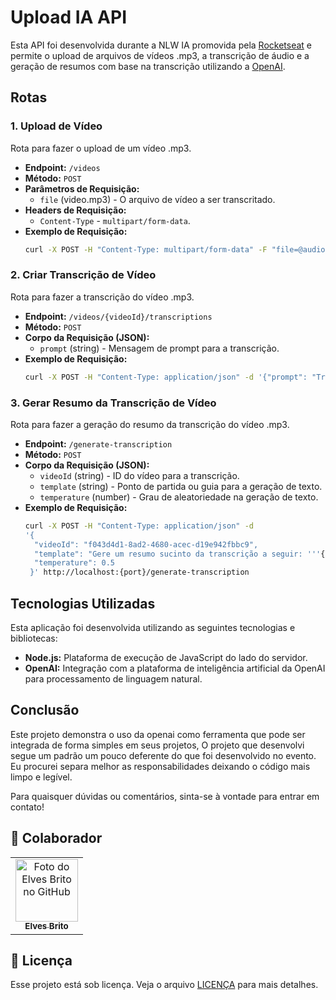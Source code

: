 # Upload IA API

Esta API foi desenvolvida durante a NLW IA promovida pela [Rocketseat](https://www.rocketseat.com.br/) e permite o upload de arquivos de vídeos .mp3, a transcrição de áudio e a geração de resumos com base na transcrição utilizando a [OpenAI](https://openai.com/).

## Rotas

### 1. Upload de Vídeo

Rota para fazer o upload de um vídeo .mp3.

- **Endpoint:** `/videos`
- **Método:** `POST`
- **Parâmetros de Requisição:**
  - `file` (video.mp3) - O arquivo de vídeo a ser transcritado.
- **Headers de Requisição:**
  - `Content-Type` - `multipart/form-data`.
- **Exemplo de Requisição:**
  ```bash
  curl -X POST -H "Content-Type: multipart/form-data" -F "file=@audio.mp3" http://localhost:{port}/videos
  ```

### 2. Criar Transcrição de Vídeo

Rota para fazer a transcrição do vídeo .mp3.

- **Endpoint:** `/videos/{videoId}/transcriptions`
- **Método:** `POST`
- **Corpo da Requisição (JSON):**
  - `prompt` (string) - Mensagem de prompt para a transcrição.
- **Exemplo de Requisição:**
  ```bash
  curl -X POST -H "Content-Type: application/json" -d '{"prompt": "Transcreva o conteúdo do vídeo."}' http://localhost:{port}/videos/{videoId}/transcriptions
  ```

### 3. Gerar Resumo da Transcrição de Vídeo

Rota para fazer a geração do resumo da transcrição do vídeo .mp3.

- **Endpoint:** `/generate-transcription`
- **Método:** `POST`
- **Corpo da Requisição (JSON):**
  - `videoId` (string) - ID do vídeo para a transcrição.
  - `template` (string) - Ponto de partida ou guia para a geração de texto.
  - `temperature` (number) - Grau de aleatoriedade na geração de texto.
- **Exemplo de Requisição:**
  ```bash
  curl -X POST -H "Content-Type: application/json" -d
  '{
    "videoId": "f043d4d1-8ad2-4680-acec-d19e942fbbc9",
    "template": "Gere um resumo sucinto da transcrição a seguir: '''{transcription}'''",
    "temperature": 0.5
   }' http://localhost:{port}/generate-transcription
  ```

## Tecnologias Utilizadas

Esta aplicação foi desenvolvida utilizando as seguintes tecnologias e bibliotecas:

- **Node.js:** Plataforma de execução de JavaScript do lado do servidor.
- **OpenAI:** Integração com a plataforma de inteligência artificial da OpenAI para processamento de linguagem natural.

## Conclusão

Este projeto demonstra o uso da openai como ferramenta que pode ser integrada de forma simples em seus projetos, O projeto que desenvolvi segue um padrão um pouco deferente do que foi desenvolvido no evento. Eu procurei separa melhor as responsabilidades deixando o código mais limpo e legível.

Para quaisquer dúvidas ou comentários, sinta-se à vontade para entrar em contato!

## 🤝 Colaborador

<table>
  <tr>
    <td align="center">
      <a href="#">
        <img src="https://github.com/elvesbd.png" width="100px;" alt="Foto do Elves Brito no GitHub"/><br>
        <sub>
          <b>Elves Brito</b>
        </sub>
      </a>
    </td>
  </tr>
</table>

## 📝 Licença

Esse projeto está sob licença. Veja o arquivo [LICENÇA](LICENSE.md) para mais detalhes.
